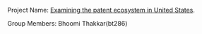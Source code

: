 Project Name:  [Examining the patent ecosystem in United States](https://github.com/BhoomiThakkar/ORIE4741).

Group Members: Bhoomi Thakkar(bt286)
